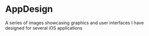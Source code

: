 # AppDesign
A series of images showcasing graphics and user interfaces I have designed for several iOS applications
